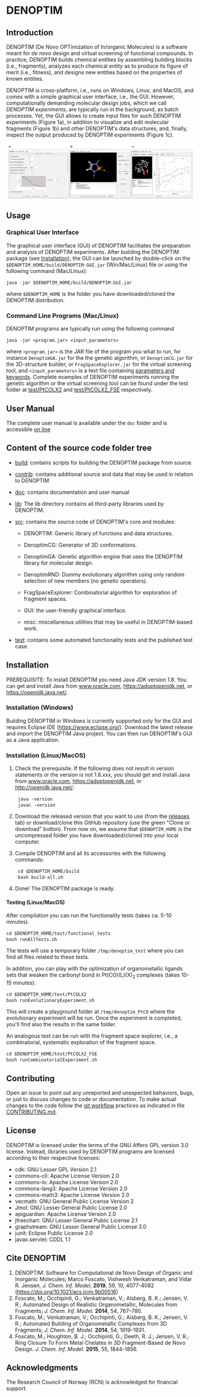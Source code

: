 # DENOPTIM

## Introduction
DENOPTIM (De Novo OPTimization of In/organic Molecules) is a software meant for <i>de novo</i> design and virtual screening of functional compounds. In practice, DENOPTIM builds chemical entities by assembling building blocks (i.e., fragments), analyzes each chemical entity as to produce its figure of merit (i.e., fitness), and designs new entities based on the properties of known entities.

DENOPTIM is cross-platform, i.e., runs on Windows, Linux, and MacOS, and comes with a simple graphical user interface, i.e., the GUI. However, computationally demanding molecular design jobs, which we call <i>DENOPTIM experiments</i>, are typically run in the background, as batch processes. Yet, the GUI allows to create input files for such DENOPTIM experiments (Figure 1a), in addition to visualize and edit molecular fragments (Figure 1b) and other DENOPTIM's data structures, and, finally, inspect the output produced by DENOPTIM experiments (Figure 1c).

![Figure 1](./doc/figures/gui_snapshots.png)

## Usage
### Graphical User Interface
The graphical user interface (GUI) of DENOPTIM facilitates the preparation and analysis of DENOPTIM experiments. After building the DENOPTIM package (see [Installation](#installation)), the GUI can be launched by double-click on the <code>$DENOPTIM_HOME/build/DENOPTIM-GUI.jar</code> (Win/Mac/Linux) file or using the following command (Mac/Linux):

    java -jar $DENOPTIM_HOME/build/DENOPTIM-GUI.jar
    
where <code>$DENOPTIM_HOME</code> is the folder you have downloaded/cloned the DENOPTIM distribution.

### Command Line Programs (Mac/Linux)
DENOPTIM programs are typically run using the following command

    java -jar <program.jar> <input_parameters>

where <code>&lt;program.jar&gt;</code> is the JAR file of the program you what to run, for instance <code>DenoptimGA.jar</code> for the the genetic algorithm, or <code>DenoptimCG.jar</code> for the 3D-structure builder, or <code>FragSpaceExplorer.jar</code> for the virtual screening tool, and <code>&lt;input_parameters&gt;</code> is a text file containing [parameters and keywords](https://htmlpreview.github.io/?https://github.com/denoptim-project/DENOPTIM/blob/master/doc/user_manual.html#Toc35546_1191730726).
Complete examples of DENOPTIM experiments running the genetic algorithm or the virtual screening tool can be found under the test folder at [test/PtCOLX2](./test/PtCOLX2) and [test/PtCOLX2_FSE](./test/PtCOLX2_FSE) respectively.

## User Manual
The complete user manual is available under the <code>doc</code> folder and is accessible [on line](http://htmlpreview.github.io/?https://github.com/denoptim-project/DENOPTIM/blob/master/doc/user_manual.html)

## Content of the source code folder tree

* [build](./build): contains scripts for building the DENOPTIM package from source.

* [contrib](./contrib): contains additional source and data that may be used in relation to DENOPTIM

* [doc](./doc): contains documentation and user manual

* [lib](./lib): The lib directory contains all third-party libraries used by DENOPTIM.

* [src](./src): contains the source code of DENOPTIM's core and modules:

  * DENOPTIM: Generic library of functions and data structures.

  * DenoptimCG: Generator of 3D conformations.

  * DenoptimGA: Genetic algorithm engine that uses the DENOPTIM library for molecular design.

  * DenoptimRND: Dummy evolutionary algorithm using only random selection of new members (no genetic operators).

  * FragSpaceExplorer: Combinatorial algorithm for exploration of fragment spaces.
  
  * GUI: the user-friendly graphical interface.

  * misc: miscellaneous utilities that may be useful in DENOPTIM-based work.

* [test](./test): contains some automated functionality tests and the published test case.

## Installation 
PREREQUISITE: To install DENOPTIM you need Java JDK version 1.8. You can get and install Java from www.oracle.com, https://adoptopenjdk.net, or https://openjdk.java.net/.

### Installation (Windows)
Building DENOPTIM in Windows is currently supported only for the GUI and requires Eclipse IDE (https://www.eclipse.org/). Download the latest release and import the DENOPTIM Java project. You can then run DENOPTIM's GUI as a Java application.

### Installation (Linux/MacOS)
1. Check the prerequisite. If the following does not result in version statements or the version is not 1.8.xxx, you should get and install Java from www.oracle.com, https://adoptopenjdk.net, or http://openjdk.java.net/:

        java -version
        javac -version

2. Download the released version that you want to use (from the [releases](https://github.com/denoptim-project/DENOPTIM/releases) tab) or download/clone this GitHub repository (use the green "Clone or download" button). From now on, we assume that <code>$DENOPTIM_HOME</code> is the uncompressed folder you have downloaded/cloned into your local computer. 

3. Compile DENOPTIM and all its accessories with the following commands:  

        cd $DENOPTIM_HOME/build
        bash build-all.sh

4. Done! The DENOPTIM package is ready. 

#### Testing (Linux/MacOS)
After compilation you can run the functionality tests (takes ca. 5-10 minutes).

    cd $DENOPTIM_HOME/test/functional_tests
    bash runAllTests.sh

The tests will use a temporary folder <code>/tmp/denoptim_test</code> where you can find all files related to these tests.

In addition, you can play with the optimization of organometallic ligands sets that weaken the carbonyl bond in Pt(CO)(L)(X)<sub>2</sub> complexes (takes 10-15 minutes).

    cd $DENOPTIM_HOME/test/PtCOLX2
    bash runEvolutionaryExperiment.sh

This will create a playground folder at <code>/tmp/denoptim_PtCO</code> where the evolutionary experiment will be run. Once the experiment is completed, you'll find also the results in the same folder.

An analogous test can be run with the fragment space explorer, i.e., a combinatorial, systematic exploration of the fragment space.

    cd $DENOPTIM_HOME/test/PtCOLX2_FSE
    bash runCombinatorialExperiment.sh

## Contributing
Open an issue to point out any unreported and unexpected behaviors, bugs, or just to discuss changes to code or documentation. To make actual changes to the code follow the [git workflow](https://guides.github.com/introduction/flow/) practices as indicated in file  [CONTRIBUTING.md](./CONTRIBUTING.md).

## License
DENOPTIM is licensed under the terms of the GNU Affero GPL version 3.0 license. 
Instead, libraries used by DENOPTIM programs are licensed according to their respective licenses:
* cdk: GNU Lesser GPL Version 2.1
* commons-cli: Apache License Version 2.0
* commons-io: Apache License Version 2.0
* commons-lang3: Apache License Version 2.0
* commons-math3: Apache License Version 2.0
* vecmath: GNU General Public License Version 2
* Jmol: GNU Lesser General Public License 2.0
* apiguardian: Apache License Version 2.0
* jfreechart: GNU Lesser General Public License 2.1
* graphstream: GNU Lesser General Public License 3.0
* junit: Eclipse Public License 2.0
* javax.servlet: CDDL 1.1


## Cite DENOPTIM
1) DENOPTIM: Software for Computational de Novo Design of Organic and Inorganic Molecules; Marco Foscato, Vishwesh Venkatraman, and Vidar R. Jensen, <i>J. Chem. Inf. Model</i>, <b>2019</b>, 59, 10, 4077-4082 (<a href="https://doi.org/10.1021/acs.jcim.9b00516">https://doi.org/10.1021/acs.jcim.9b00516</a>)
2) Foscato, M.; Occhipinti, G.; Venkatraman, V.; Alsberg, B. K.; Jensen, V. R.; Automated Design of Realistic Organometallic, Molecules from Fragments; <i>J. Chem. Inf. Model.</i> <b>2014</b>, 54, 767–780.
3) Foscato, M.; Venkatraman, V.; Occhipinti, G.; Alsberg, B. K.; Jensen, V. R.; Automated Building of Organometallic Complexes from 3D Fragments; <i>J. Chem. Inf. Model.</i> <b>2014</b>, 54, 1919–1931.
4) Foscato, M.; Houghton, B. J.; Occhipinti, G.; Deeth, R. J.; Jensen, V. R.; Ring Closure To Form Metal Chelates in 3D Fragment-Based de Novo Design. <i>J. Chem. Inf. Model.</i> <b>2015</b>, 55, 1844-1856.

## Acknowledgments
The Research Council of Norway (RCN) is acknowledged for financial support. 
